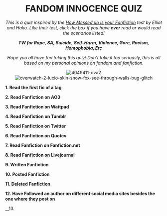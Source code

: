 <div align="center">

# __FANDOM INNOCENCE QUIZ__


_This is a quiz inspired by the [How Messed up is your Fanfiction](https://hakuhakuwu.github.io/How-Messed-Up-is-Your-Fanfiction-Taste/fanfictiontest.html) test by Elliot and Haku. Like their test, click the box if you have __ever__ read or would read the scenarios listed!_

__*TW for Rape, SA, Suicide, Self-Harm, Violence, Gore, Racism, Homophobia, Etc*__

*Hope you all have fun taking this quiz! Don't take it too seriously, this is all based on my personal opinions on fandom and fanfiction.*

![4049411-dva2](https://user-images.githubusercontent.com/125678256/221620230-29fc77bd-cb5f-48d0-8d3a-fa4ff81fd92b.jpg)     ![overwatch-2-lucio-skin-snow-fox-see-through-walls-bug-glitch](https://user-images.githubusercontent.com/125678256/221620574-9bbf2c0b-c6ad-4a0c-b5d1-da25ef908a91.jpg)


<div align="left">

__1.  Read the first fic of a tag__

__2.  Read Fanfiction on AO3__

__3.  Read Fanfiction on Wattpad__

__4.  Read Fanfiction on Tumblr__

__5. Read Fanfiction on Twitter__

__6.  Read Fanfiction on Quotev__

__7.  Read Fanfiction on Fanfiction.net__

__8.  Read Fanfiction on Livejournal__

__9.  Written Fanfiction__

__10.  Posted Fanfiction__

__11.  Deleted Fanfiction__

__12.  Have Followed an author on different social media sites besides the one where they post on__
  
__13. 
